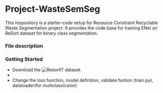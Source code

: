 # Project-WasteSemSeg
This respository is a starter-code setup for Resource Constraint Recyclable Waste Segmentation project. It provides the code base for training ENet on ReSort dataset for binary class segmentation.

### File description

### Getting Started
* Download the ![ResortIT dataset.](https://drive.google.com/file/d/14ThGc53okYC61AnTXFAofiYYY8PTZYtl/view?usp=share_link)
* 
* Change the loss function, model definition, validate funtion (train.py), dataloader(for multiclassicaion)

